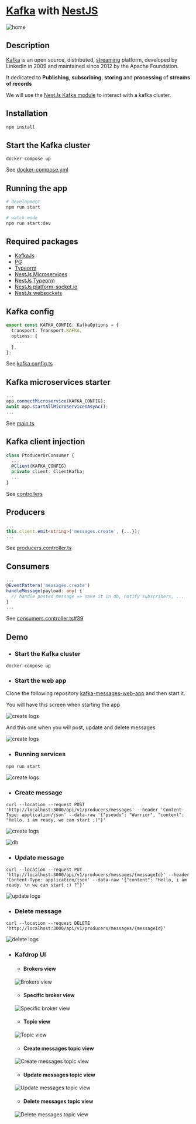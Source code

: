 # [Kafka](https://kafka.apache.org) with [NestJS](https://nestjs.com/)

![home](img/home.jpg)

## Description

[Kafka](https://kafka.apache.org) is an open source, distributed,
[streaming](https://en.wikipedia.org/wiki/Stream_processing) platform, developed by LinkedIn in 2009 and maintained
since 2012 by the Apache Foundation.

It dedicated to **Publishing**, **subscribing**, **storing** and **processing** of **streams of records**

We will use the [NestJs Kafka module](https://docs.nestjs.com/microservices/kafka) to interact with a kafka cluster.

## Installation

```bash
npm install
```

## Start the Kafka cluster

```shell
docker-compose up
```

See [docker-compose.yml](/docker-compose.yml)

## Running the app

```bash
# development
npm run start

# watch mode
npm run start:dev
```

## Required packages

- [KafkaJs](https://www.npmjs.com/package/kafkajs)
- [PG](https://www.npmjs.com/package/pg)
- [Typeorm](https://www.npmjs.com/package/typeorm)
- [NestJs Microservices](https://www.npmjs.com/package/@nest/microservices)
- [NestJs Typeorm](https://www.npmjs.com/package/@nestjs/typeorm)
- [NestJs platform-socket.io](https://www.npmjs.com/package/@nestjs/platform-socket.io)
- [NestJs websockets](https://www.npmjs.com/package/@nestjs/websockets)

## Kafka config
````ts
export const KAFKA_CONFIG: KafkaOptions = {
  transport: Transport.KAFKA,
  options: {
    ...
  },
};
````
See [kafka.config.ts](/src/config/kafka.config.ts)

## Kafka microservices starter
````ts
...
app.connectMicroservice(KAFKA_CONFIG);
await app.startAllMicroservicesAsync();
...
````
See [main.ts](/src/main.ts)

## Kafka client injection
````ts
class PtoducerOrConsumer {
  ...
  @Client(KAFKA_CONFIG)
  private client: ClientKafka;
  ...
}
````
See [controllers](/src/controller)

## Producers
````ts
...
this.client.emit<string>('messages.create', {...});
...
````
See [producers.controller.ts](/src/controller/producers.controller.ts)

## Consumers
````ts
...
@EventPattern('messages.create')
handleMessage(payload: any) {
  // handle posted message => save it in db, notify subscribers, ...
}
...
````
See [consumers.controller.ts#39](/src/controller/consumers.controller.ts)

## Demo

- ### Start the Kafka cluster

```shell
docker-compose up
```

- ### Start the web app
Clone the following repository [kafka-messages-web-app](https://github.com/idirnaitali/kafka-messages-web-app) and then start it.

You will have this screen when starting the app

![create logs](img/demo-0.png)

And this one when you will post, update and delete messages

![create logs](img/demo.png)

- ### Running services
````shell
npm run start
````
![create logs](img/start-logs.png)

- ### Create message 
```shell
curl --location --request POST 'http://localhost:3000/api/v1/producers/messages' --header 'Content-Type: application/json' --data-raw '{"pseudo": "Warrior", "content": "Hello, i am ready, we can start ;)"}'
```
![create logs](img/create-logs.png)

![db](img/db.png)

- ### Update message
```shell
curl --location --request PUT 'http://localhost:3000/api/v1/producers/messages/{messageId}' --header 'Content-Type: application/json' --data-raw '{"content": "Hello, i am ready. \n we can start :) ?"}'
```
![update logs](img/update-logs.png)

-  ### Delete message
```shell
curl --location --request DELETE 'http://localhost:3000/api/v1/producers/messages/{messageId}' 
```
![delete logs](img/delete-logs.png)

- ### Kafdrop UI

    - #### Brokers view
    ![Brokers view](img/kafdrop-home.png)

    - #### Specific broker view
    ![Specific broker view](img/kafdrop-home2.png)

    - #### Topic view
    ![Topic view](img/topic-create.png)
   
    - #### Create messages topic view
    ![Create messages topic view](img/create-messages.png)
    
    - #### Update messages topic view
    ![Update messages topic view](img/update-messages.png)
    
    - #### Delete messages topic view
    ![Delete messages topic view](img/delete-messages.png)
